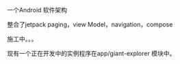 一个Android 软件架构

整合了jetpack paging，view Model，navigation，compose

施工中。。。

现有一个正在开发中的实例程序在app/giant-explorer 模块中。